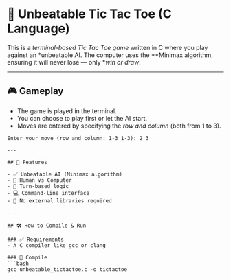 # 🧠 Unbeatable Tic Tac Toe (C Language)

This is a *terminal-based Tic Tac Toe game* written in C where you play against an *unbeatable AI. The computer uses the **Minimax algorithm, ensuring it will never lose — only **win or draw*.

---

## 🎮 Gameplay

- The game is played in the terminal.
- You can choose to play first or let the AI start.
- Moves are entered by specifying the *row and column* (both from 1 to 3).

```text
Enter your move (row and column: 1-3 1-3): 2 3

---

## 🧠 Features

- ✅ Unbeatable AI (Minimax algorithm)
- 👤 Human vs Computer
- 🔁 Turn-based logic
- 💻 Command-line interface
- 🔗 No external libraries required

---

## 🛠 How to Compile & Run

### ✅ Requirements
- A C compiler like gcc or clang

### 🔧 Compile
```bash
gcc unbeatable_tictactoe.c -o tictactoe
